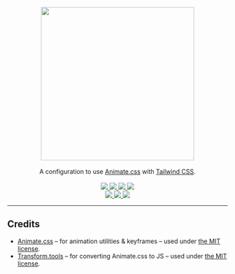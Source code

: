 <!-- markdownlint-disable MD013 MD041 -->
<p align="center">
  <a href="https://brc-dd.github.io/animated-tailwindcss">
    <picture>
      <source media="(prefers-color-scheme: dark)" srcset="https://brc-dd.github.io/animated-tailwindcss/logo-dark.svg" />
      <img src="https://brc-dd.github.io/animated-tailwindcss/logo-light.svg" width="350" />
    </picture>
  </a>
  <br />
  <br />
  A configuration to use <a href="https://github.com/animate-css/animate.css">Animate.css</a> with
  <a href="https://github.com/tailwindlabs/tailwindcss">Tailwind CSS</a>.
  <br />
  <br />
  <a href="https://github.com/brc-dd/animated-tailwindcss/actions/workflows/ci.yaml">
    <img src="https://img.shields.io/github/actions/workflow/status/brc-dd/animated-tailwindcss/ci.yaml?branch=main&label=CI&logo=github&style=flat-square" />
  </a>
  <a href="https://npm.im/animated-tailwindcss">
    <img src="https://img.shields.io/npm/dm/animated-tailwindcss?logo=npm&style=flat-square" />
  </a>
  <a href="https://skypack.dev/view/animated-tailwindcss">
    <img src="https://img.shields.io/endpoint?url=https://gnsbjfpv4lik.runkit.sh?package=animated-tailwindcss" />
  </a>
  <a href="https://deps.dev/npm/animated-tailwindcss">
    <img src="https://img.shields.io/endpoint?url=https://ir741raqc767.runkit.sh?package=animated-tailwindcss" />
  </a>
  <br />
  <a href="https://github.com/animate-css/animate.css/releases/tag/v4.1.1">
    <img src="https://brc-dd.github.io/animated-tailwindcss/animate-css.svg" />
  </a>
  <a href="https://github.com/brc-dd/animated-tailwindcss/blob/main/LICENSE">
    <img src="https://brc-dd.github.io/animated-tailwindcss/license.svg" />
  </a>
  <a href="https://conventionalcommits.org">
    <img src="https://brc-dd.github.io/animated-tailwindcss/commits.svg" />
  </a>
</p>

---

## Credits

- [Animate.css](https://github.com/animate-css/animate.css) &ndash; for
  animation utilities & keyframes &ndash; used under
  [the MIT license](https://cdn.jsdelivr.net/npm/animate.css@4.1.1/LICENSE).
- [Transform.tools](https://github.com/ritz078/transform) &ndash; for converting
  Animate.css to JS &ndash; used under
  [the MIT license](https://github.com/ritz078/transform/blob/master/LICENSE).
